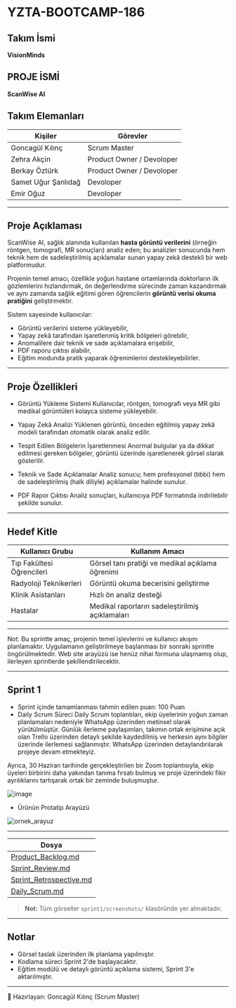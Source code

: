# YZTA-BOOTCAMP-186
##  Takım İsmi
**VisionMinds**
##  PROJE İSMİ
**ScanWise AI**

## Takım Elemanları

| **Kişiler**          | **Görevler**              |
|----------------------|---------------------------|
| Goncagül Kılınç      | Scrum Master              |
| Zehra Akçin          | Product Owner / Devoloper |
| Berkay Öztürk        | Product Owner / Devoloper |
| Samet Uğur Şanlıdağ  | Devoloper                 |
| Emir Oğuz            | Devoloper                 |

---

## Proje Açıklaması

ScanWise AI, sağlık alanında kullanılan **hasta görüntü verilerini** (örneğin röntgen, tomografi, MR sonuçları) analiz eden; bu analizler sonucunda hem teknik hem de sadeleştirilmiş açıklamalar sunan yapay zekâ destekli bir web platformudur.

Projenin temel amacı, özellikle yoğun hastane ortamlarında doktorların ilk gözlemlerini hızlandırmak, ön değerlendirme sürecinde zaman kazandırmak ve aynı zamanda sağlık eğitimi gören öğrencilerin **görüntü verisi okuma pratiğini** geliştirmektir.

Sistem sayesinde kullanıcılar:
- Görüntü verilerini sisteme yükleyebilir,
- Yapay zekâ tarafından işaretlenmiş kritik bölgeleri görebilir,
- Anomalilere dair teknik ve sade açıklamalara erişebilir,
- PDF raporu çıktısı alabilir,
- Eğitim modunda pratik yaparak öğrenimlerini destekleyebilirler.

---

##  Proje Özellikleri
- Görüntü Yükleme Sistemi
Kullanıcılar, röntgen, tomografi veya MR gibi medikal görüntüleri kolayca sisteme yükleyebilir.

- Yapay Zekâ Analizi
Yüklenen görüntü, önceden eğitilmiş yapay zekâ modeli tarafından otomatik olarak analiz edilir.

- Tespit Edilen Bölgelerin İşaretlenmesi
Anormal bulgular ya da dikkat edilmesi gereken bölgeler, görüntü üzerinde işaretlenerek görsel olarak gösterilir.

- Teknik ve Sade Açıklamalar
Analiz sonucu; hem profesyonel (tıbbi) hem de sadeleştirilmiş (halk diliyle) açıklamalar halinde sunulur.

- PDF Rapor Çıktısı
Analiz sonuçları, kullanıcıya PDF formatında indirilebilir şekilde sunulur.

---

##  Hedef Kitle

| Kullanıcı Grubu            | Kullanım Amacı                                     |
|----------------------------|-----------------------------------------------------|
| Tıp Fakültesi Öğrencileri  | Görsel tanı pratiği ve medikal açıklama öğrenimi    |
| Radyoloji Teknikerleri     | Görüntü okuma becerisini geliştirme                 |
| Klinik Asistanları         | Hızlı ön analiz desteği                             |
| Hastalar                   | Medikal raporların sadeleştirilmiş açıklamaları     |

---

Not: Bu sprintte amaç, projenin temel işlevlerini ve kullanıcı akışını planlamaktır.
Uygulamanın geliştirilmeye başlanması bir sonraki sprintte öngörülmektedir.
Web site arayüzü ise henüz nihai formuna ulaşmamış olup, ilerleyen sprintlerde şekillendirilecektir.

---

## Sprint 1

* Sprint içinde tamamlanması tahmin edilen puan: 100 Puan
* Daily Scrum Süreci
Daily Scrum toplantıları, ekip üyelerinin yoğun zaman planlamaları nedeniyle WhatsApp üzerinden metinsel olarak yürütülmüştür.
Günlük ilerleme paylaşımları, takımın ortak erişimine açık olan Trello üzerinden detaylı şekilde kaydedilmiş ve herkesin aynı bilgiler üzerinde ilerlemesi sağlanmıştır. WhatsApp üzerinden detaylandırılarak projeye devam etmekteyiz.

Ayrıca, 30 Haziran tarihinde gerçekleştirilen bir Zoom toplantısıyla, ekip üyeleri birbirini daha yakından tanıma fırsatı bulmuş ve proje üzerindeki fikir ayrılıklarını tartışarak ortak bir zeminde buluşmuştur.


![image](https://github.com/user-attachments/assets/f21493aa-b9e3-4e47-830e-3aea7f679742)

* Ürünün Protatip Arayüzü

![ornek_arayuz](https://github.com/user-attachments/assets/c2e8691f-0840-4735-98f1-9f04efdd9bd2)

---


| Dosya |
|-------|
| [Product_Backlog.md](sprint1/Product_Backlog.md)
| [Sprint_Review.md](sprint1/sprint1/Sprint_Review.md)
| [Sprint_Retrospective.md](sprint1/sprint1/Sprint_Retrospective.md)
| [Daily_Scrum.md](sprint1/sprint1/Daily_Scrum.md) 

> **Not:** Tüm görseller `sprint1/screenshots/` klasöründe yer almaktadır.

---

##  Notlar

- Görsel taslak üzerinden ilk planlama yapılmıştır.
- Kodlama süreci Sprint 2'de başlayacaktır.
- Eğitim modülü ve detaylı görüntü açıklama sistemi, Sprint 3'e aktarılmıştır.

---

📍 Hazırlayan: Goncagül Kılınç (Scrum Master)



